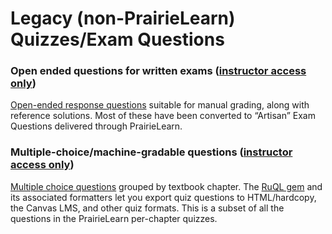 # Legacy (non-PrairieLearn) Quizzes/Exam Questions

### Open ended questions for written exams ([instructor access only](https://www.saasbook.info/instructors))

[Open-ended response questions](https://github.com/saasbook/open-response-exam-questions) suitable for manual grading, along with reference solutions. Most of these have been converted to “Artisan” Exam Questions delivered through PrairieLearn.

### Multiple-choice/machine-gradable questions ([instructor access only](https://www.saasbook.info/instructors))

[Multiple choice questions](https://github.com/saasbook/csw169a-quizzes) grouped by textbook chapter. The [RuQL gem](https://github.com/saasbook/ruql) and its associated formatters let you export quiz questions to HTML/hardcopy, the Canvas LMS, and other quiz formats. This is a subset of all the questions in the PrairieLearn per-chapter quizzes.
